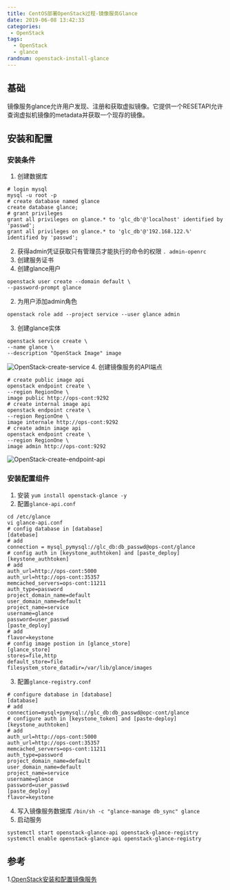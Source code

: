 ```yaml
---
title: CentOS部署OpenStack过程-镜像服务Glance
date: 2019-06-08 13:42:33
categories: 
 - OpenStack
tags:
  - OpenStack
  - glance
randnum: openstack-install-glance
---
```

## 基础

镜像服务glance允许用户发现、注册和获取虚拟镜像。它提供一个RESETAPI允许查询虚拟机镜像的metadata并获取一个现存的镜像。

## 安装和配置

### 安装条件

1. 创建数据库
```
# login mysql
mysql -u root -p
# create database named glance
create database glance;
# grant privileges
grant all privileges on glance.* to 'glc_db'@'localhost' identified by 'passwd';
grant all privileges on glance.* to 'glc_db'@'192.168.122.%' identified by 'passwd';
```
<!--more-->
2. 获得admin凭证获取只有管理员才能执行的命令的权限
`. admin-openrc`
3. 创建服务证书
  1. 创建glance用户
  ```
  openstack user create --domain default \
  --password-prompt glance
  ```
  2. 为用户添加admin角色
  ```
  openstack role add --project service --user glance admin
  ```
  3. 创建glance实体
  ```
  openstack service create \
  --name glance \
  --description "OpenStack Image" image
  ```
  ![OpenStack-create-service](https://s2.ax1x.com/2019/06/08/VBs5DA.png)
4. 创建镜像服务的API端点
```
# create public image api
openstack endpoint create \
--region RegionOne \
image public http://ops-cont:9292
# create internal image api
openstack endpoint create \
--region RegionOne \
image internale http://ops-cont:9292
# create admin image api
openstack endpoint create \
--region RegionOne \
image admin http://ops-cont:9292
```
![OpenStack-create-endpoint-api](https://s2.ax1x.com/2019/06/08/VByNVI.png)

### 安装配置组件

1. 安装
`yum install openstack-glance -y`
2. 配置`glance-api.conf`
```
cd /etc/glance
vi glance-api.conf
# config database in [database]
[datebase]
# add
connection = mysql_pymysql://glc_db:db_passwd@ops-cont/glance
# config auth in [keystone_authtoken] and [paste_deploy]
[keystone_authtoken]
# add
auth_url=http://ops-cont:5000
auth_url=http://ops-cont:35357
memcached_servers=ops-cont:11211
auth_type=password
project_domain_name=default
user_domain_name=default
project_name=service
username=glance
password=user_passwd
[paste_deploy]
# add
flavor=keystone
# config image postion in [glance_store]
[glance_store]
stores=file,http
default_store=file
filesystem_store_datadir=/var/lib/glance/images
```
3. 配置`glance-registry.conf`
```
# configure database in [database]
[database]
# add
connection=mysql+pymysql://glc_db:db_passwd@opc-cont/glance
# configure auth in [keystone_token] and [paste-deploy]
[keystone_authtoken]
# add
auth_url=http://ops-cont:5000
auth_url=http://ops-cont:35357
memcached_servers=ops-cont:11211
auth_type=password
project_domain_name=default
user_domain_name=default
project_name=service
username=glance
password=user_passwd
[paste_deploy]
flavor=keystone
```
4. 写入镜像服务数据库
`/bin/sh -c "glance-manage db_sync" glance`
5. 启动服务
```
systemctl start openstack-glance-api openstack-glance-registry
systemctl enable openstack-glance-api openstack-glance-registry
```

## 参考

1.[OpenStack安装和配置镜像服务](https://docs.openstack.org/mitaka/zh_CN/install-guide-rdo/glance-install.html)
